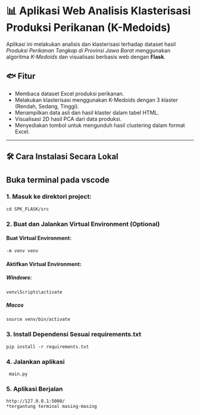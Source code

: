 # 📊 Aplikasi Web Analisis Klasterisasi Produksi Perikanan (K-Medoids)

Aplikasi ini melakukan analisis dan klasterisasi terhadap dataset hasil _Produksi Perikanan Tangkap di Provinsi Jawa Barat_ menggunakan algoritma _K-Medoids_ dan visualisasi berbasis web dengan **Flask**.

## 🐟 Fitur

- Membaca dataset Excel produksi perikanan.
- Melakukan klasterisasi menggunakan K-Medoids dengan 3 klaster (Rendah, Sedang, Tinggi).
- Menampilkan data asli dan hasil klaster dalam tabel HTML.
- Visualisasi 2D hasil PCA dari data produksi.
- Menyediakan tombol untuk mengunduh hasil clustering dalam format Excel.

---

## 🛠️ Cara Instalasi Secara Lokal

## Buka terminal pada vscode

### 1. Masuk ke direktori project:

    cd SPK_FLASK/src

### 2. Buat dan Jalankan Virtual Environment (Optional)

#### Buat Virtual Environment:

    -m venv venv

#### Aktifkan Virtual Environment:

##### Windows:

    venv\Scripts\activate

##### Macos

    source venv/bin/activate

### 3. Install Dependensi Sesuai requirements.txt

    pip install -r requirements.txt

### 4. Jalankan aplikasi

     main.py

### 5. Aplikasi Berjalan

    http://127.0.0.1:5000/
    *tergantung terminal masing-masing
